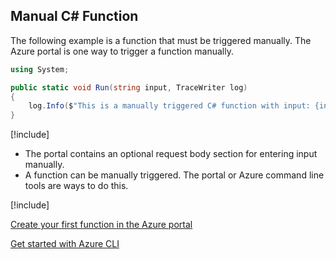 ## Manual C# Function

The following example is a function that must be triggered manually. The Azure portal is one way to trigger a function manually.

```csharp
using System;

public static void Run(string input, TraceWriter log)
{
    log.Info($"This is a manually triggered C# function with input: {input}");
}
```

[!include[](../includes/takeaways-heading.md)]

- The portal contains an optional request body section for entering input manually.
- A function can be manually triggered. The portal or Azure command line tools are ways to do this.

[!include[](../includes/read-more-heading.md)]

[Create your first function in the Azure portal](https://docs.microsoft.com/en-us/azure/azure-functions/functions-create-first-azure-function)

[Get started with Azure CLI](https://docs.microsoft.com/en-us/cli/azure/get-started-with-azure-cli)